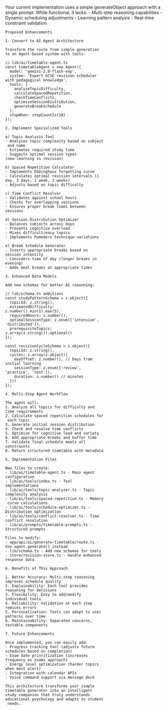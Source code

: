 Your current implementation uses a simple
generateObject approach with a single
prompt. While functional, it lacks: - Multi-step reasoning capabilities - Dynamic scheduling adjustments - Learning pattern analysis - Real-time constraint validation

    Proposed Enhancements

    1. Convert to AI Agent Architecture

    Transform the route from simple generation
    to an Agent-based system with tools:

    // lib/ai/timetable-agent.ts
    const timetableAgent = new Agent({
      model: 'gemini-2.0-flash-exp',
      system: 'Expert GCSE revision scheduler
    with pedagogical knowledge',
      tools: {
        analyzeTopicDifficulty,
        calculateSpacedRepetition,
        checkTimeConflicts,
        optimizeSessionDistribution,
        generateBreakSchedule
      },
      stopWhen: stepCountIs(10)
    });

    2. Implement Specialized Tools

    a) Topic Analysis Tool
    - Analyzes topic complexity based on subject
     and name
    - Estimates required study time
    - Suggests optimal session types
    (new-learning vs revision)

    b) Spaced Repetition Calculator
    - Implements Ebbinghaus forgetting curve
    - Calculates optimal revision intervals (1
    day, 3 days, 1 week, 2 weeks)
    - Adjusts based on topic difficulty

    c) Time Conflict Resolver
    - Validates against school hours
    - Checks for overlapping sessions
    - Ensures proper break times between
    sessions

    d) Session Distribution Optimizer
    - Balances subjects across days
    - Prevents cognitive overload
    - Mixes difficult/easy topics
    - Implements Pomodoro technique variations

    e) Break Schedule Generator
    - Inserts appropriate breaks based on
    session intensity
    - Considers time of day (longer breaks in
    evening)
    - Adds meal breaks at appropriate times

    3. Enhanced Data Models

    Add new schemas for better AI reasoning:

    // lib/schema.ts additions
    const studyPatternSchema = z.object({
      topicId: z.string(),
      estimatedDifficulty:
    z.number().min(1).max(5),
      requiredHours: z.number(),
      optimalSessionType: z.enum(['intensive',
    'distributed']),
      prerequisiteTopics:
    z.array(z.string()).optional()
    });

    const revisionCycleSchema = z.object({
      topicId: z.string(),
      cycles: z.array(z.object({
        dayOffset: z.number(), // Days from
    initial learning
        sessionType: z.enum(['review',
    'practice', 'test']),
        duration: z.number() // minutes
      }))
    });

    4. Multi-Step Agent Workflow

    The agent will:
    1. Analyze all topics for difficulty and
    time requirements
    2. Calculate spaced repetition schedules for
     each topic
    3. Generate initial session distribution
    4. Check and resolve time conflicts
    5. Optimize for cognitive load and variety
    6. Add appropriate breaks and buffer time
    7. Validate final schedule meets all
    constraints
    8. Return structured timetable with metadata

    5. Implementation Files

    New files to create:
    - lib/ai/timetable-agent.ts - Main agent
    configuration
    - lib/ai/tools/index.ts - Tool
    implementations
    - lib/ai/tools/topic-analyzer.ts - Topic
    complexity analysis
    - lib/ai/tools/spaced-repetition.ts - Memory
     curve calculations
    - lib/ai/tools/schedule-optimizer.ts -
    Distribution optimization
    - lib/ai/tools/conflict-resolver.ts - Time
    conflict resolution
    - lib/ai/prompts/timetable-prompts.ts -
    Structured prompts

    Files to modify:
    - app/api/ai/generate-timetable/route.ts -
    Use agent.generate() instead
    - lib/schema.ts - Add new schemas for tools
    - store/revision-store.ts - Handle enhanced
    response data

    6. Benefits of This Approach

    1. Better Accuracy: Multi-step reasoning
    improves schedule quality
    2. Explainability: Each tool provides
    reasoning for decisions
    3. Flexibility: Easy to add/modify
    individual tools
    4. Reliability: Validation at each step
    reduces errors
    5. Personalization: Tools can adapt to user
    patterns over time
    6. Maintainability: Separated concerns,
    testable components

    7. Future Enhancements

    Once implemented, you can easily add:
    - Progress tracking tool (adjusts future
    schedules based on completion)
    - Exam date prioritization (increases
    frequency as exams approach)
    - Energy level optimization (harder topics
    when most alert)
    - Integration with calendar APIs
    - Voice command support via message dock

    This architecture transforms your simple
    timetable generator into an intelligent
    study companion that truly understands
    educational psychology and adapts to student
     needs.
